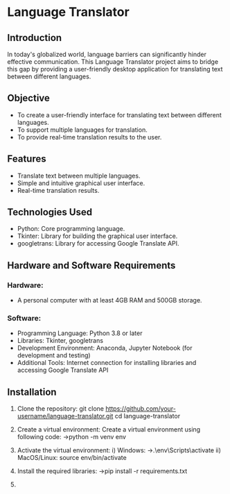 # Language Translator

## Introduction
In today's globalized world, language barriers can significantly hinder effective communication. This Language Translator project aims to bridge this gap by providing a user-friendly desktop application for translating text between different languages.

## Objective
- To create a user-friendly interface for translating text between different languages.
- To support multiple languages for translation.
- To provide real-time translation results to the user.

## Features
- Translate text between multiple languages.
- Simple and intuitive graphical user interface.
- Real-time translation results.

## Technologies Used
- Python: Core programming language.
- Tkinter: Library for building the graphical user interface.
- googletrans: Library for accessing Google Translate API.

## Hardware and Software Requirements

### Hardware:
- A personal computer with at least 4GB RAM and 500GB storage.

### Software:
- Programming Language: Python 3.8 or later
- Libraries: Tkinter, googletrans
- Development Environment: Anaconda, Jupyter Notebook (for development and testing)
- Additional Tools: Internet connection for installing libraries and accessing Google Translate API

## Installation

1. Clone the repository:
   git clone https://github.com/your-username/language-translator.git
   cd language-translator

2. Create a virtual environment:
   Create a virtual environment using following code:
   ->python -m venv env

3. Activate the virtual environment:
   i) Windows:
       ->.\env\Scripts\activate
   ii) MacOS/Linux:
       source env/bin/activate

4. Install the required libraries:
   ->pip install -r requirements.txt


6. 
